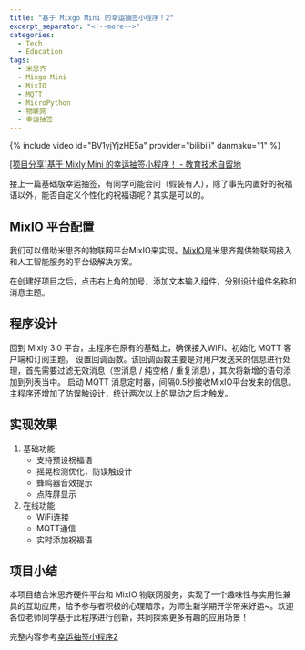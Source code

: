 ```yaml
---
title: "基于 Mixgo Mini 的幸运抽签小程序！2"
excerpt_separator: "<!--more-->"
categories:
  - Tech
  - Education
tags:
  - 米思齐
  - Mixgo Mini
  - MixIO
  - MQTT
  - MicroPython
  - 物联网
  - 幸运抽签
---
```

{% include video id="BV1yjYjzHE5a" provider="bilibili" danmaku="1" %}

[\[项目分享\]基于 Mixly Mini 的幸运抽签小程序！ - 教育技术自留地](https://616161.best/tech/education/mixly-mini-lucky/)

接上一篇基础版幸运抽签，有同学可能会问（假装有人），除了事先内置好的祝福语以外，能否自定义个性化的祝福语呢？其实是可以的。

<!--more-->

## MixIO 平台配置

我们可以借助米思齐的物联网平台MixIO来实现。[MixIO](https://mixio.mixly.cn/)是米思齐提供物联网接入和人工智能服务的平台级解决方案。

在创建好项目之后，点击右上角的加号，添加文本输入组件，分别设计组件名称和消息主题。

## 程序设计

回到 Mixly 3.0 平台，主程序在原有的基础上，确保接入WiFi、初始化 MQTT 客户端和订阅主题。
设置回调函数。该回调函数主要是对用户发送来的信息进行处理，首先需要过滤无效消息（空消息 / 纯空格 / 重复消息），其次将新增的语句添加到列表当中。
启动 MQTT 消息定时器，间隔0.5秒接收MixIO平台发来的信息。
主程序还增加了防误触设计，统计两次以上的晃动之后才触发。

## 实现效果

1. 基础功能
   - 支持预设祝福语
   - 摇晃检测优化，防误触设计
   - 蜂鸣器音效提示
   - 点阵屏显示
2. 在线功能
   - WiFi连接
   - MQTT通信
   - 实时添加祝福语

## 项目小结

本项目结合米思齐硬件平台和 MixIO 物联网服务，实现了一个趣味性与实用性兼具的互动应用，给予参与者积极的心理暗示，为师生新学期开学带来好运~。欢迎各位老师同学基于此程序进行创新，共同探索更多有趣的应用场景！

完整内容参考[幸运抽签小程序2](https://mc.dfrobot.com.cn/thread-397701-1-1.html?fromuid=843218)

